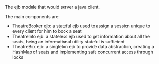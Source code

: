 The ejb module that would server a java client.

The main components are:
  - TheatreBooker ejb: a stateful ejb used to assign a session unique to every client for him to book a seat
  - TheatreInfo ejb: a stateless ejb used to get information about all the seats, being an informational utility stateful is sufficient.
  - TheatreBox ejb: a singleton ejb to provide data abstraction, creating a HashMap of seats and implementing safe concurrent access through locks
